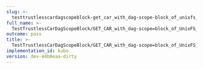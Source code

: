 ```yaml
---
slug: >-
  testtrustlesscardagscopeblock-get_car_with_dag-scope-block_of_unixfs_file_on_a_path_(format-car)
full_name: >-
  TestTrustlessCarDagScopeBlock/GET_CAR_with_dag-scope=block_of_UnixFS_file_on_a_path_(format=car)
outcome: pass
title: >-
  TestTrustlessCarDagScopeBlock/GET_CAR_with_dag-scope=block_of_UnixFS_file_on_a_path_(format=car)
implementation_id: kubo
version: dev-44b0eaa-dirty
---
```



